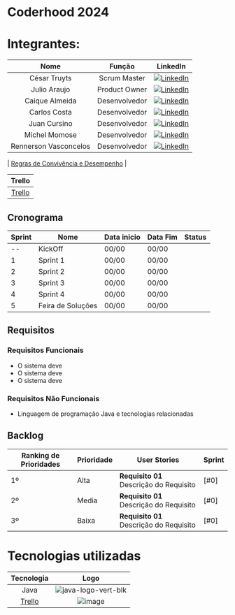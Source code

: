 # Coderhood 2024





# Integrantes:

| **Nome**                   | **Função**            | **LinkedIn**                                                  |
|:----------------------:|:-----------------:|:----------------------------------------------------------:|
| César Truyts           | Scrum Master      | [![LinkedIn](https://img.shields.io/badge/LinkedIn-Profile-blue?style=flat-square&logo=linkedin&labelColor=blue)](https://shorturl.at/BC169) |
| Julio Araujo           | Product Owner     | [![LinkedIn](https://img.shields.io/badge/LinkedIn-Profile-blue?style=flat-square&logo=linkedin&labelColor=blue)](https://shorturl.at/eCIXZ) |
| Caique Almeida         | Desenvolvedor     | [![LinkedIn](https://img.shields.io/badge/LinkedIn-Profile-blue?style=flat-square&logo=linkedin&labelColor=blue)](https://shorturl.at/acghx) |
| Carlos Costa           | Desenvolvedor     | [![LinkedIn](https://img.shields.io/badge/LinkedIn-Profile-blue?style=flat-square&logo=linkedin&labelColor=blue)](https://shorturl.at/alST4) |
| Juan Cursino           | Desenvolvedor     | [![LinkedIn](https://img.shields.io/badge/LinkedIn-Profile-blue?style=flat-square&logo=linkedin&labelColor=blue)](https://shorturl.at/gpDES) |
| Michel Momose          | Desenvolvedor     | [![LinkedIn](https://img.shields.io/badge/LinkedIn-Profile-blue?style=flat-square&logo=linkedin&labelColor=blue)](https://shorturl.at/ciLS3) |  
| Rennerson Vasconcelos  | Desenvolvedor     | [![LinkedIn](https://img.shields.io/badge/LinkedIn-Profile-blue?style=flat-square&logo=linkedin&labelColor=blue)](https://shorturl.at/mpF39) |


| [Regras de Convivência e Desempenho](https://docs.google.com/document/d/1uSH9qZtgXktmWYiS1Dxn747fM9GJJoDgHgPn85a1yIs/edit?usp=sharing) |

| **Trello** |
|:----------:|
| [Trello](https://trello.com/b/3ZY8lQA1/api) |

## Cronograma

| Sprint  | Nome | Data inicio  | Data Fim | Status |
| ------------- | ------------- | ------------- | ------------- | ------------- |
| --  | KickOff   | 00/00   | 00/00 | | 
|  1  | Sprint 1   | 00/00   | 00/00 | | 
|  2  | Sprint 2   | 00/00   | 00/00 | |
|  3  | Sprint 3   | 00/00   | 00/00 | | 
|  4  | Sprint 4   | 00/00   | 00/00 | | 
|  5  | Feira de Soluções  | 00/00  | 00/00 | |


## Requisitos

### Requisitos Funcionais
* O sistema deve 
* O sistema deve 
* O sistema deve 

### Requisitos Não Funcionais

* Linguagem de programação Java e tecnologias relacionadas


## Backlog


| Ranking de Prioridades | Prioridade | User Stories | Sprint |
| ------------- | ------------- | ------------- | ------------- |
| 1º | Alta |  **Requisito 01** Descrição do Requisito  | [#0]  | 
| 2º | Media |  **Requisito 01** Descrição do Requisito  | [#0]  |
| 3º | Baixa |  **Requisito 01** Descrição do Requisito  | [#0]  |


# Tecnologias utilizadas
|**Tecnologia**|**Logo**|
| :----------: | :------: |
|Java|![java-logo-vert-blk](https://github.com/wizards-of-api/api-2BD/assets/126925449/f59c11d9-1ada-421f-b7b8-124078553703)|
| [Trello](https://trello.com/b/3ZY8lQA1/api)|![image](https://github.com/CoderhoodFatec-2024-1/Coderhood/assets/143050764/f71799a4-d89d-4e3c-ae1a-2662147a292f)|
